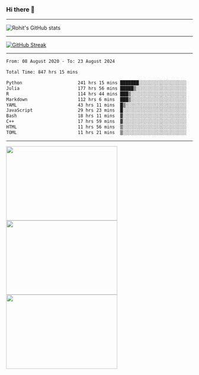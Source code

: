 ### Hi there 👋

<hr/>

![Rohit's GitHub stats](https://github-readme-stats.vercel.app/api?username=RohitRathore1&show_icons=true&theme=transparent)

<hr/>

[![GitHub Streak](http://github-readme-streak-stats.herokuapp.com?user=RohitRathore1&theme=dark&mode=weekly)](https://git.io/streak-stats)

<hr/>

<!--START_SECTION:waka-->

```txt
From: 08 August 2020 - To: 23 August 2024

Total Time: 847 hrs 15 mins

Python                     241 hrs 15 mins ███████░░░░░░░░░░░░░░░░░░   28.47 %
Julia                      177 hrs 56 mins █████▒░░░░░░░░░░░░░░░░░░░   21.00 %
R                          114 hrs 44 mins ███▒░░░░░░░░░░░░░░░░░░░░░   13.54 %
Markdown                   112 hrs 6 mins  ███▒░░░░░░░░░░░░░░░░░░░░░   13.23 %
YAML                       43 hrs 11 mins  █▒░░░░░░░░░░░░░░░░░░░░░░░   05.10 %
JavaScript                 29 hrs 23 mins  █░░░░░░░░░░░░░░░░░░░░░░░░   03.47 %
Bash                       18 hrs 11 mins  ▓░░░░░░░░░░░░░░░░░░░░░░░░   02.15 %
C++                        17 hrs 59 mins  ▓░░░░░░░░░░░░░░░░░░░░░░░░   02.12 %
HTML                       11 hrs 56 mins  ▒░░░░░░░░░░░░░░░░░░░░░░░░   01.41 %
TOML                       11 hrs 21 mins  ▒░░░░░░░░░░░░░░░░░░░░░░░░   01.34 %
```

<!--END_SECTION:waka-->

<hr/>

<p>
  <img src="https://wakatime.com/share/@TeAmp0is0N/0205e68a-e5ed-48bf-b870-3c94c1fa77d3.svg" width="300" height="200">
  <img src="https://wakatime.com/share/@TeAmp0is0N/3935ee43-08a3-493e-8b95-60c1f9204b15.svg" width="300" height="200">
  <img src="https://wakatime.com/share/@TeAmp0is0N/8717aacc-7340-44e0-abb1-987dc9823fcd.svg" width="300" height="200">
</p>




